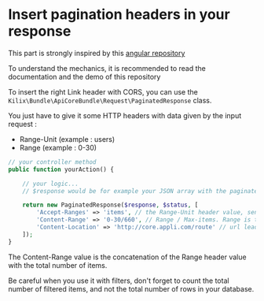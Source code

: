 # Insert pagination headers in your response

This part is strongly inspired by this [angular repository](https://github.com/begriffs/angular-paginate-anything)

To understand the mechanics, it is recommended to read the documentation and the demo of this repository

To insert the right Link header with CORS, you can use the ```Kilix\Bundle\ApiCoreBundle\Request\PaginatedResponse``` class.

You just have to give it some HTTP headers with data given by the input request :

* Range-Unit (example : users)
* Range (example : 0-30)

```php
// your controller method
public function yourAction() {

    // your logic...
    // $response would be for example your JSON array with the paginated elements

    return new PaginatedResponse($response, $status, [
        'Accept-Ranges' => 'items', // the Range-Unit header value, sent from the front
        'Content-Range' => '0-30/660', // Range / Max-items. Range is the Range header value given by the front
        'Content-Location' => 'http://core.appli.com/route' // url leading to the resource like http://api.example.org/articles/comments
    ]);
}

```

The Content-Range value is the concatenation of the Range header value with the total number of items.

Be careful when you use it with filters, don't forget to count the total number of filtered items, and not the total number of rows in your database.